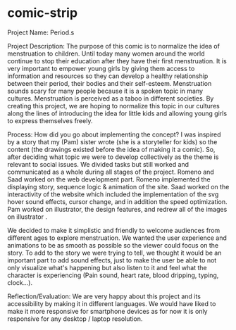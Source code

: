 # comic-strip

Project Name: Period.s


Project Description: The purpose of this comic is to normalize the idea of menstruation to children. Until today many women around the world continue to stop their education after they have their first menstruation. It is very important to empower young girls by giving them access to information and resources so they can develop a healthy relationship between their period, their bodies and their self-esteem. Menstruation sounds scary for many people because it is a spoken topic in many cultures. Menstruation is perceived as a taboo in different societies. By creating this project, we are hoping to normalize this topic in our cultures along the lines of introducing the idea for little kids and allowing young girls to express themselves freely.


Process: How did you go about implementing the concept?
I was inspired by a story that my (Pam) sister wrote (she is a storyteller for kids) so the content (the drawings existed before the idea of making it a comic). So, after deciding what topic we were to develop collectively as the theme is relevant to social issues. We divided tasks but still worked and communicated as a whole during all stages of the project. Romeno and Saad worked on the web development part. Romeno implemented the displaying story, sequence logic & animation of the site. Saad worked on the interactivity of the website which included the implementation of the svg hover sound effects, cursor change, and in addition the speed optimization. Pam worked on illustrator, the design features, and redrew all of the images on illustrator .

We decided to make it simplistic and friendly to welcome audiences from different ages to explore menstruation. We wanted the user experience and animations to be as smooth as possible so the viewer could focus on the story.  To add to the story we were trying to tell, we thought it would be an important part to add sound effects, just to make the user be able to not only visualize what's happening but also listen to it and feel what the character is experiencing (Pain sound, heart rate, blood dripping, typing, clock…).


Reflection/Evaluation: We are very happy about this project and its accessibility by making it in different languages. We would have liked to make it more responsive for smartphone devices as for now it is only responsive for any desktop / laptop resolution.
